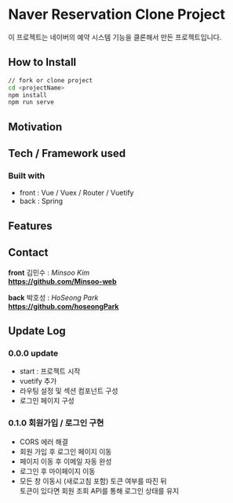 # Naver Reservation Clone Project

이 프로젝트는 네이버의 예약 시스템 기능을 클론해서 만든 프로젝트입니다.

## How to Install

```bash
// fork or clone project
cd <projectName>
npm install
npm run serve
```

## Motivation

## Tech / Framework used

### **Built with**

- front : Vue / Vuex / Router / Vuetify
- back : Spring

## Features

## Contact

**front** 김민수 : _Minsoo Kim_  
**https://github.com/Minsoo-web**

**back** 박호성 : _HoSeong Park_  
**https://github.com/hoseongPark**

## Update Log

### 0.0.0 update

- start : 프로젝트 시작
- vuetify 추가
- 라우팅 설정 및 섹션 컴포넌트 구성
- 로그인 페이지 구성

### 0.1.0 회원가입 / 로그인 구현

- CORS 에러 해결
- 회원 가입 후 로그인 페이지 이동
- 페이지 이동 후 이메일 자동 완성
- 로그인 후 마이페이지 이동
- 모든 창 이동시 (새로고침 포함) 토큰 여부를 따진 뒤  
  토큰이 있다면 회원 조회 API를 통해 로그인 상태를 유지
